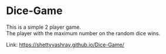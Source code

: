# Dice-Game
This is a simple 2 player game. 
<br>
The player with the maximum number on the random dice wins.
<br>

Link: https://shettyvashray.github.io/Dice-Game/
